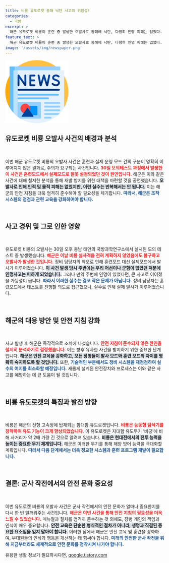 ```yaml
---
title: 비룡 유도로켓 동해 낙탄 사고의 위험성!
categories:
  - 국방
excerpt: >
  해군 유도로켓 비룡이 훈련 중 발생한 오발사로 동해에 낙탄, 다행히 인명 피해는 없었다. 안전 지침 미준수 원인 파악 및 재발 방지 대책이 시급하다! 클릭하여 사건의 전말을 확인하세요!
feature_text: >
  해군 유도로켓 비룡이 훈련 중 발생한 오발사로 동해에 낙탄, 다행히 인명 피해는 없었다. 안전 지침 미준수 원인 파악 및 재발 방지 대책이 시급하다! 클릭하여 사건의 전말을 확인하세요!
image: '/assets/img/newspaper.png'
---
```


<p><img src="/assets/img/newspaper.png" alt="kimp 속보" /></p>

<h2 data-ke-size="size26">유도로켓 비룡 오발사 사건의 배경과 분석</h2>

<p data-ke-size="size16">&nbsp;</p>

<p>이번 해군 유도로켓 비룡의 오발사 사건은 훈련과 실제 운영 모드 간의 구분이 명확히 이루어지지 않은 결과로, 주의가 요구되는 사건입니다. <b><span style="color: #ee2323;">30일 모의테스트 과정에서 발생한 이 사건은 훈련모드에서 실제모드로 잘못 설정되었던 것이 원인입니다.</span></b> 해군은 이와 같은 사건에 대해 철저한 분석을 통해 재발 방지를 위한 대책을 마련할 것을 공언했습니다. <b><span style="background-color: #21538527;">오발사로 인해 인적 및 물적 피해는 없었지만, 이런 실수는 반복해서는 안 됩니다.</span></b> 이는 해군의 안전 지침을 더욱 엄격히 준수해야 할 필요성을 제기합니다. <b><span style="color: #1a5490;">따라서, 해군은 조작 시스템의 점검과 관련 교육을 강화하여야 합니다.</span></b></p>

<p data-ke-size="size16">&nbsp;</p>

<h2 data-ke-size="size26">사고 경위 및 그로 인한 영향</h2>

<p data-ke-size="size16">&nbsp;</p>

<p>유도로켓 비룡의 오발사는 30일 오후 충남 태안의 국방과학연구소에서 실시된 모의 테스트 중 발생했습니다. <b><span style="color: #ee2323;">해군은 이날 비룡 실사격을 전혀 계획하지 않았음에도 불구하고 오발사가 발생한 것입니다.</span></b> 정비 담당자의 착오로 인해 훈련모드 대신 실제모드에서 발사가 이루어졌습니다. <b><span style="background-color: #21538527;">이 사건 발생 당시 주변에는 우리 어선이나 군함이 없었던 덕분에 인명사고는 피하게 되었습니다.</span></b> 그러나 만약 주변에 인명이 있었다면, 큰 사고로 이어졌을 가능성이 큽니다. <b><span style="color: #1a5490;">따라서 이러한 실수는 결코 작은 문제가 아닙니다.</span></b> 정비 담당자는 훈련모드에서 테스트를 진행할 의도로 접근했으나, 실수로 인해 실제 발사가 이루어졌습니다.</p>

<p data-ke-size="size16">&nbsp;</p>

<h2 data-ke-size="size26">해군의 대응 방안 및 안전 지침 강화</h2>

<p data-ke-size="size16">&nbsp;</p>

<p>사고 발생 후 해군은 즉각적으로 조치에 나섰습니다. <b><span style="color: #ee2323;">안전 지침이 준수되지 않은 원인을 철저히 분석하기로 결정했습니다.</span></b> 이는 향후 유사한 사건을 방지하기 위한 중요한 단계입니다. <b><span style="background-color: #21538527;">해군은 안전 교육을 강화하고, 모든 장병들이 발사 모드와 훈련 모드의 차이를 명확히 숙지하도록 할 것입니다.</span></b> 또한, <b><span style="color: #1a5490;">기술적인 부분에서도 정비 시스템을 재점검하여 실수의 여지를 최소화할 예정입니다.</span></b> 새롭게 설계된 안전장치와 프로세스는 이와 같은 사고를 예방하는 데 큰 도움이 될 것입니다.</p>

<p data-ke-size="size16">&nbsp;</p>

<h2 data-ke-size="size26">비룡 유도로켓의 특징과 발전 방향</h2>

<p data-ke-size="size16">&nbsp;</p>

<p>비룡은 해군의 신형 고속정에 탑재되는 함대함 유도로켓입니다. <b><span style="color: #ee2323;">비룡은 능동형 탐색기를 장착하여 유도 기능이 크게 향상되었습니다.</span></b> 이 유도로켓은 지대함 유도무기 ‘비궁’에 비해 사거리가 약 2배 가량 긴 것으로 알려져 있습니다. <b><span style="background-color: #21538527;">비룡은 현대전에서의 전투 능력을 높이는 중요한 무기 체계입니다.</span></b> 해군은 이러한 무기를 통해 해양 방어 능력을 극대화할 계획입니다. <b><span style="color: #1a5490;">따라서 다음 단계에서는 더욱 정교한 시스템과 훈련 프로그램 개발이 필요합니다.</span></b></p>

<p data-ke-size="size16">&nbsp;</p>

<h2 data-ke-size="size26">결론: 군사 작전에서의 안전 문화 중요성</h2>

<p data-ke-size="size16">&nbsp;</p>

<p>이번 유도로켓 비룡의 오발사 사건은 군사 작전에서의 안전 문화가 얼마나 중요한지를 다시 한 번 일깨워주는 사건입니다. <b><span style="color: #ee2323;">해군은 이번 사건을 통해 안전 지침의 필요성을 더욱 느낄 수 있었습니다.</span></b> 매뉴얼과 절차를 엄격히 준수하는 것 외에도, 장병 개인의 책임과 인식이 매우 중요합니다. <b><span style="background-color: #21538527;">안전 교육은 단순한 형식적인 절차가 아니라, 생명과 직결된 중요한 요소임을 잊지 말아야 합니다.</span></b> 이러한 점에서 해군은 안전 교육 및 훈련을 강화하여, 부대원들의 인식과 행동을 개선하는 데 힘써야 합니다. <b><span style="color: #1a5490;">미래의 안전한 군사 작전을 위해 지금부터라도 체계적으로 안전 문화를 정착시켜 나가야 합니다.</span></b></p>
유용한 생활 정보가 필요하시다면, <a href="https://qoogle.tistory.com" rel="dofollow">qoogle.tistory.com</a>


